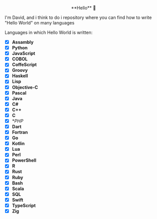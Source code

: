 <center>**Hello** 👋</center> 

I'm David, and i think to do i repository where you can find how to write "Hello World" on many languages

Languages in which Hello World is written:

- [x] **Assambly** 
- [x] **Python**
- [x] **JavaScript**
- [x] **COBOL**
- [x] **CoffeScript**
- [x] **Groovy**
- [x] **Haskell**
- [x] **Lisp**
- [x] **Objective-С**
- [x] **Pascal**
- [x] **Java**
- [x] **C#**
- [x] **C++**
- [x] **C**
- [x] **PHP*
- [x] **Dart**
- [x] **Fortran**
- [x] **Go**
- [x] **Kotlin**
- [x] **Lua**
- [x] **Perl**
- [x] **PowerShell**
- [x] **R**
- [x] **Rust**
- [x] **Ruby**
- [x] **Bash**
- [x] **Scala**
- [x] **SQL**
- [x] **Swift**
- [x] **TypeScript**
- [x] **Zig**